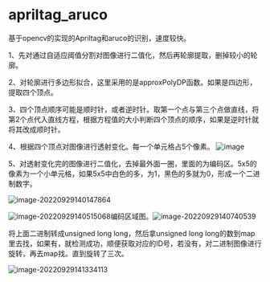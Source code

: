 # apriltag_aruco
基于opencv的实现的Apriltag和aruco的识别，速度较快。

1、先对通过自适应阈值分割对图像进行二值化，然后再轮廓提取，删掉较小的轮廓。

2、对轮廓进行多边形拟合，这里采用的是approxPolyDP函数。如果是四边形，提取四个顶点。

3、四个顶点顺序可能是顺时针，或者逆时针。取第一个点与第三个点做直线，将第2个点代入直线方程，根据方程值的大小判断四个顶点的顺序，如果是逆时针就将其改成顺时针。

4、根据四个顶点对图像进行透射变化。每一个单元格占5个像素。
![image](https://user-images.githubusercontent.com/16878651/192954687-02f1ed20-50a9-4f01-87c7-ace97031b38b.png)


5、对透射变化完的图像进行二值化，去掉最外面一圈，里面的为编码区。5x5的像素为一个小单元格，如果5x5中白色的多，为1，黑色的多就为0，形成一个二进制数字。

![image-20220929140147864](C:\Users\Zener\AppData\Roaming\Typora\typora-user-images\image-20220929140147864.png)   

![image-20220929140515068](C:\Users\Zener\AppData\Roaming\Typora\typora-user-images\image-20220929140515068.png)编码区域图。![image-20220929140740539](C:\Users\Zener\AppData\Roaming\Typora\typora-user-images\image-20220929140740539.png)



将上面二进制转成unsigned long long，然后拿unsigned long long的数到map里去找，如果有，就检测成功，顺便获取对应的ID号，若没有，对二进制图像进行旋转，再去map找。直到旋转了三次。

![image-20220929141334113](C:\Users\Zener\AppData\Roaming\Typora\typora-user-images\image-20220929141334113.png)

